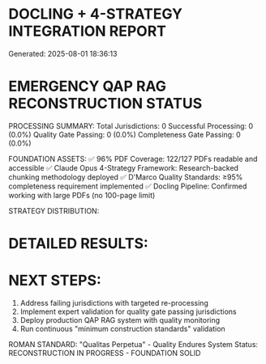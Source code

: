 DOCLING + 4-STRATEGY INTEGRATION REPORT
====================================
Generated: 2025-08-01 18:36:13

EMERGENCY QAP RAG RECONSTRUCTION STATUS
======================================

PROCESSING SUMMARY:
Total Jurisdictions: 0
Successful Processing: 0 (0.0%)
Quality Gate Passing: 0 (0.0%)
Completeness Gate Passing: 0 (0.0%)

FOUNDATION ASSETS:
✅ 96% PDF Coverage: 122/127 PDFs readable and accessible
✅ Claude Opus 4-Strategy Framework: Research-backed chunking methodology deployed
✅ D'Marco Quality Standards: ≥95% completeness requirement implemented
✅ Docling Pipeline: Confirmed working with large PDFs (no 100-page limit)

STRATEGY DISTRIBUTION:


DETAILED RESULTS:
================


NEXT STEPS:
==========
1. Address failing jurisdictions with targeted re-processing
2. Implement expert validation for quality gate passing jurisdictions  
3. Deploy production QAP RAG system with quality monitoring
4. Run continuous "minimum construction standards" validation

ROMAN STANDARD: "Qualitas Perpetua" - Quality Endures
System Status: RECONSTRUCTION IN PROGRESS - FOUNDATION SOLID
